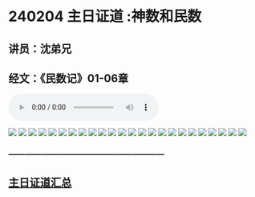 # 240204 主日证道 :神数和民数
## 讲员：沈弟兄
## 经文：《民数记》01-06章

<audio controls src="./240204.mp3"></audio>

![](./01.jpg)
![](./02.jpg)
![](./03.jpg)
![](./04.jpg)
![](./05.jpg)
![](./06.jpg)
![](./07.jpg)
![](./08.jpg)
![](./09.jpg)
![](./10.jpg)
![](./11.jpg)
![](./12.jpg)
![](./13.jpg)
![](./14.jpg)
![](./15.jpg)
![](./16.jpg)
![](./17.jpg)
![](./18.jpg)
![](./19.jpg)
![](./20.jpg)
![](./21.jpg)
![](./22.jpg)
![](./23.jpg)
![](./24.jpg)



### ———————————————————

## [主日证道汇总](https://nccchurch.github.io/Sermons/)




